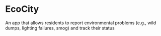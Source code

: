 # EcoCity

An app that allows residents to report environmental problems (e.g., wild dumps, lighting failures, smog) and track their status

